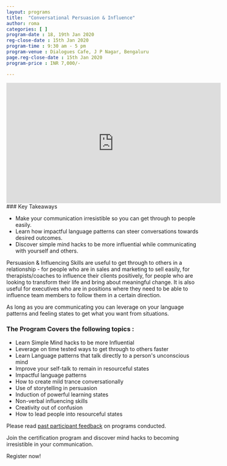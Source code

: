 ```yaml
---
layout: programs
title:  "Conversational Persuasion & Influence"
author: roma
categories: [ ]
program-date : 18, 19th Jan 2020
reg-close-date : 15th Jan 2020
program-time : 9:30 am - 5 pm
program-venue : Dialogues Cafe, J P Nagar, Bengaluru
page.reg-close-date : 15th Jan 2020
program-price : INR 7,000/-

---
```


<iframe width="560" height="315" src="https://www.youtube.com/embed/ZDvHivqOcYw" frameborder="0" allow="accelerometer; autoplay; encrypted-media; gyroscope; picture-in-picture" allowfullscreen></iframe>
### Key Takeaways
 
* Make your communication irresistible so you can get through to people easily.
* Learn how impactful language patterns can steer conversations towards desired outcomes.
* Discover simple mind hacks to be more influential while communicating with yourself and others.

<p>
Persuasion & Influencing Skills are useful to get through to others in a relationship - for people who are in sales and marketing to sell easily, for therapists/coaches to influence their clients positively, for people who are looking to transform their life and bring about meaningful change. 
It is also useful for executives who are in positions where they need to be able to influence team members to follow them in a certain direction. 
</p>
<p>
As long as you are communicating you can leverage on your language patterns and feeling states to get what you want from situations.
</p>

### The Program Covers the following topics :​

* Learn Simple Mind hacks to be more Influential
* Leverage on time tested ways to get through to others faster
* Learn Language patterns that talk directly to a person's unconscious mind
* Improve your self-talk to remain in resourceful states
* Impactful language patterns
* How to create mild trance conversationally
* Use of storytelling in persuasion
* Induction of powerful learning states
* Non-verbal influencing skills
* Creativity out of confusion
* How to lead people into resourceful states

<p>Please read <a href="https://www.facebook.com/pg/themindlabtraining/reviews/?ref=page_internal">past participant feedback</a> on programs conducted.</p>

<p>
Join the certification program and discover mind hacks to becoming irresistible in your communication. 

Register now!
</p>